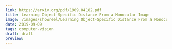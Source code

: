 ```yaml
---
link: https://arxiv.org/pdf/1909.04182.pdf
title: Learning Object-Specific Distance From a Monocular Image
image: /images/showreel/Learning Object-Specific Distance From a Monocular Image.jpg
date: 2019-09-09
tags: computer-vision
draft: draft
preview:
---
```



